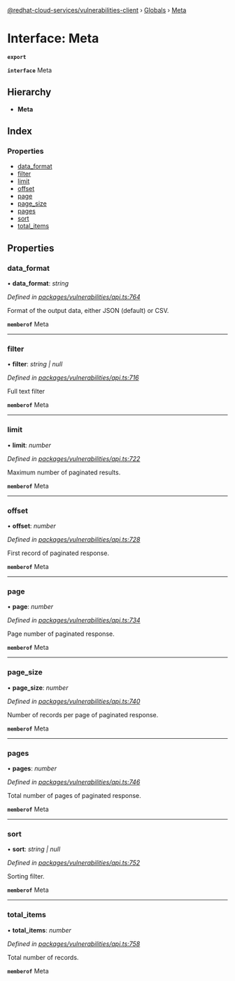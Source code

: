 [@redhat-cloud-services/vulnerabilities-client](../README.md) › [Globals](../globals.md) › [Meta](meta.md)

# Interface: Meta

**`export`** 

**`interface`** Meta

## Hierarchy

* **Meta**

## Index

### Properties

* [data_format](meta.md#data_format)
* [filter](meta.md#filter)
* [limit](meta.md#limit)
* [offset](meta.md#offset)
* [page](meta.md#page)
* [page_size](meta.md#page_size)
* [pages](meta.md#pages)
* [sort](meta.md#sort)
* [total_items](meta.md#total_items)

## Properties

###  data_format

• **data_format**: *string*

*Defined in [packages/vulnerabilities/api.ts:764](https://github.com/RedHatInsights/javascript-clients/blob/master/packages/vulnerabilities/api.ts#L764)*

Format of the output data, either JSON (default) or CSV.

**`memberof`** Meta

___

###  filter

• **filter**: *string | null*

*Defined in [packages/vulnerabilities/api.ts:716](https://github.com/RedHatInsights/javascript-clients/blob/master/packages/vulnerabilities/api.ts#L716)*

Full text filter

**`memberof`** Meta

___

###  limit

• **limit**: *number*

*Defined in [packages/vulnerabilities/api.ts:722](https://github.com/RedHatInsights/javascript-clients/blob/master/packages/vulnerabilities/api.ts#L722)*

Maximum number of paginated results.

**`memberof`** Meta

___

###  offset

• **offset**: *number*

*Defined in [packages/vulnerabilities/api.ts:728](https://github.com/RedHatInsights/javascript-clients/blob/master/packages/vulnerabilities/api.ts#L728)*

First record of paginated response.

**`memberof`** Meta

___

###  page

• **page**: *number*

*Defined in [packages/vulnerabilities/api.ts:734](https://github.com/RedHatInsights/javascript-clients/blob/master/packages/vulnerabilities/api.ts#L734)*

Page number of paginated response.

**`memberof`** Meta

___

###  page_size

• **page_size**: *number*

*Defined in [packages/vulnerabilities/api.ts:740](https://github.com/RedHatInsights/javascript-clients/blob/master/packages/vulnerabilities/api.ts#L740)*

Number of records per page of paginated response.

**`memberof`** Meta

___

###  pages

• **pages**: *number*

*Defined in [packages/vulnerabilities/api.ts:746](https://github.com/RedHatInsights/javascript-clients/blob/master/packages/vulnerabilities/api.ts#L746)*

Total number of pages of paginated response.

**`memberof`** Meta

___

###  sort

• **sort**: *string | null*

*Defined in [packages/vulnerabilities/api.ts:752](https://github.com/RedHatInsights/javascript-clients/blob/master/packages/vulnerabilities/api.ts#L752)*

Sorting filter.

**`memberof`** Meta

___

###  total_items

• **total_items**: *number*

*Defined in [packages/vulnerabilities/api.ts:758](https://github.com/RedHatInsights/javascript-clients/blob/master/packages/vulnerabilities/api.ts#L758)*

Total number of records.

**`memberof`** Meta
